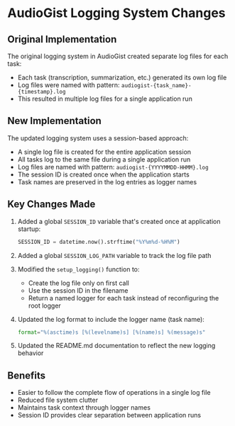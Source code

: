 # AudioGist Logging System Changes

## Original Implementation
The original logging system in AudioGist created separate log files for each task:
- Each task (transcription, summarization, etc.) generated its own log file
- Log files were named with pattern: `audiogist-{task_name}-{timestamp}.log`
- This resulted in multiple log files for a single application run

## New Implementation
The updated logging system uses a session-based approach:
- A single log file is created for the entire application session
- All tasks log to the same file during a single application run
- Log files are named with pattern: `audiogist-{YYYYMMDD-HHMM}.log`
- The session ID is created once when the application starts
- Task names are preserved in the log entries as logger names

## Key Changes Made

1. Added a global `SESSION_ID` variable that's created once at application startup:
   ```python
   SESSION_ID = datetime.now().strftime("%Y%m%d-%H%M")
   ```

2. Added a global `SESSION_LOG_PATH` variable to track the log file path

3. Modified the `setup_logging()` function to:
   - Create the log file only on first call
   - Use the session ID in the filename
   - Return a named logger for each task instead of reconfiguring the root logger

4. Updated the log format to include the logger name (task name):
   ```python
   format="%(asctime)s [%(levelname)s] [%(name)s] %(message)s"
   ```

5. Updated the README.md documentation to reflect the new logging behavior

## Benefits
- Easier to follow the complete flow of operations in a single log file
- Reduced file system clutter
- Maintains task context through logger names
- Session ID provides clear separation between application runs
